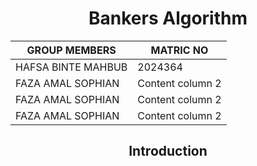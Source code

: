 <h1 align="center">Bankers Algorithm</h1>
  
   GROUP MEMBERS | MATRIC NO
------------ | -------------
HAFSA BINTE MAHBUB | 2024364
FAZA AMAL SOPHIAN | Content column 2
FAZA AMAL SOPHIAN | Content column 2
FAZA AMAL SOPHIAN | Content column 2

<h2 align="center">Introduction</h2>
